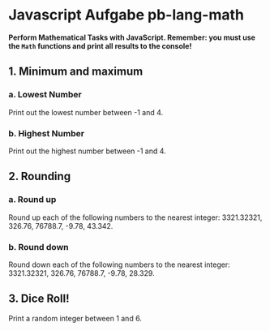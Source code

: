 # Javascript Aufgabe pb-lang-math

**Perform Mathematical Tasks with JavaScript. Remember: you must use the `Math` functions and print all results to the console!**

## 1. Minimum and maximum

### a. Lowest Number

Print out the lowest number between -1 and 4.

### b. Highest Number

Print out the highest number between -1 and 4.

## 2. Rounding

### a. Round up

Round up each of the following numbers to the nearest integer: 3321.32321, 326.76, 76788.7, -9.78, 43.342.

### b. Round down

Round down each of the following numbers to the nearest integer: 3321.32321, 326.76, 76788.7, -9.78, 28.329.

## 3. Dice Roll!

Print a random integer between 1 and 6.